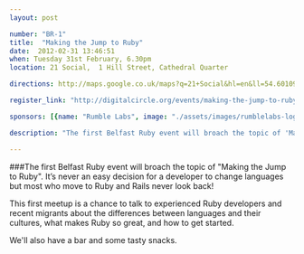 ```yaml
---
layout: post

number: "BR-1"
title:  "Making the Jump to Ruby"
date:  2012-02-31 13:46:51
when: Tuesday 31st February, 6.30pm
location: 21 Social,  1 Hill Street, Cathedral Quarter

directions: http://maps.google.co.uk/maps?q=21+Social&hl=en&ll=54.601095,-5.926309&spn=0.01018,0.025921&sll=54.592891,-5.929399&sspn=0.010182,0.025921&oq=21+social&vpsrc=6&hq=21+Social&t=m&z=16

register_link: "http://digitalcircle.org/events/making-the-jump-to-ruby"

sponsors: [{name: "Rumble Labs", image: "./assets/images/rumblelabs-logo.png", link: "http://rumblelabs.com"}, {name: "Airpos", image: "./assets/images/airpos-logo.png", link: "http://airpointofsale.com"}, {name: "Digital Circle", image: "../assets/images/digital-circle-logo.png", link: "http://digitalcircle.org/"} ]

description: "The first Belfast Ruby event will broach the topic of 'Making the Jump to Ruby'. It’s never an easy decision for a developer to change languages but most who move to Ruby and Rails never look back!"

---
```


###The first Belfast Ruby event will broach the topic of "Making the Jump to Ruby". It’s never an easy decision for a developer to change languages but most who move to Ruby and Rails never look back!

This first meetup is a chance to talk to experienced Ruby developers and recent migrants about the differences between languages and their cultures, what makes Ruby so great, and how to get started.

We'll also have a bar and some tasty snacks.

